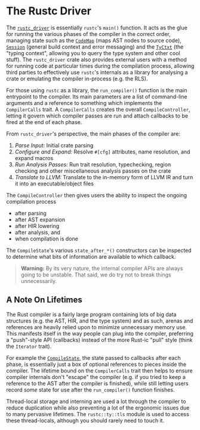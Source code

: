 # The Rustc Driver

The [`rustc_driver`] is essentially `rustc`'s `main()` function. It acts as
the glue for running the various phases of the compiler in the correct order,
managing state such as the [`CodeMap`] \(maps AST nodes to source code),
[`Session`] \(general build context and error messaging) and the [`TyCtxt`]
\(the "typing context", allowing you to query the type system and other cool
stuff). The `rustc_driver` crate also provides external users with a method
for running code at particular times during the compilation process, allowing
third parties to effectively use `rustc`'s internals as a library for
analysing a crate or emulating the compiler in-process (e.g. the RLS).

For those using `rustc` as a library, the `run_compiler()` function is the main
entrypoint to the compiler. Its main parameters are a list of command-line
arguments and a reference to something which implements the `CompilerCalls`
trait. A `CompilerCalls` creates the overall `CompileController`, letting it
govern which compiler passes are run and attach callbacks to be fired at the end
of each phase.

From `rustc_driver`'s perspective, the main phases of the compiler are:

1. *Parse Input:* Initial crate parsing
2. *Configure and Expand:* Resolve `#[cfg]` attributes, name resolution, and 
   expand macros
3. *Run Analysis Passes:* Run trait resolution, typechecking, region checking
   and other miscellaneous analysis passes on the crate
4. *Translate to LLVM:* Translate to the in-memory form of LLVM IR and turn it 
   into an executable/object files

The `CompileController` then gives users the ability to inspect the ongoing 
compilation process

- after parsing
- after AST expansion
- after HIR lowering
- after analysis, and
- when compilation is done

The `CompileState`'s various `state_after_*()` constructors can be inspected to
determine what bits of information are available to which callback.

> **Warning:** By its very nature, the internal compiler APIs are always going
> to be unstable. That said, we do try not to break things unnecessarily.

## A Note On Lifetimes

The Rust compiler is a fairly large program containing lots of big data 
structures (e.g. the AST, HIR, and the type system) and as such, arenas and
references are heavily relied upon to minimize unnecessary memory use. This 
manifests itself in the way people can plug into the compiler, preferring a
"push"-style API (callbacks) instead of the more Rust-ic "pull" style (think
the `Iterator` trait).

For example the [`CompileState`], the state passed to callbacks after each 
phase, is essentially just a box of optional references to pieces inside the
compiler. The lifetime bound on the `CompilerCalls` trait then helps to ensure
compiler internals don't "escape" the compiler (e.g. if you tried to keep a 
reference to the AST after the compiler is finished), while still letting users
record *some* state for use after the `run_compiler()` function finishes.

Thread-local storage and interning are used a lot through the compiler to reduce
duplication while also preventing a lot of the ergonomic issues due to many 
pervasive lifetimes. The `rustc::ty::tls` module is used to access these 
thread-locals, although you should rarely need to touch it.


[`rustc_driver`]: https://github.com/rust-lang/rust/tree/master/src/librustc_driver
[`CompileState`]: https://github.com/rust-lang/rust/blob/master/src/librustc_driver/driver.rs
[`Session`]: https://github.com/rust-lang/rust/blob/master/src/librustc/session/mod.rs
[`TyCtxt`]: https://github.com/rust-lang/rust/blob/master/src/librustc/ty/context.rs
[`CodeMap`]: https://github.com/rust-lang/rust/blob/master/src/libsyntax/codemap.rs